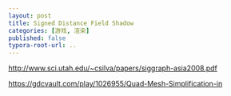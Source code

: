 ```yaml
---
layout: post
title: Signed Distance Field Shadow
categories: [游戏, 渲染]
published: false
typora-root-url: ..
---
```




http://www.sci.utah.edu/~csilva/papers/siggraph-asia2008.pdf

https://gdcvault.com/play/1026955/Quad-Mesh-Simplification-in